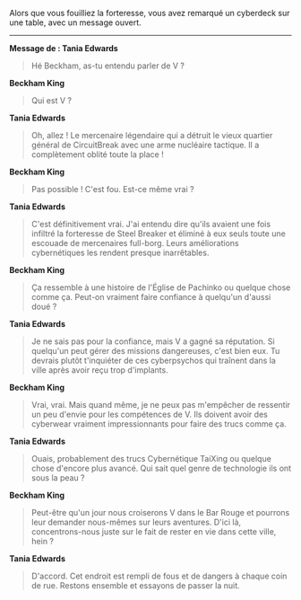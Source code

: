 Alors que vous fouilliez la forteresse, vous avez remarqué un cyberdeck sur une table, avec un message ouvert.

---

**Message de : Tania Edwards**

> Hé Beckham, as-tu entendu parler de V ?

**Beckham King**

> Qui est V ?

**Tania Edwards**

> Oh, allez ! Le mercenaire légendaire qui a détruit le vieux quartier général de CircuitBreak avec une arme nucléaire tactique. Il a complètement oblité toute la place !

**Beckham King**

> Pas possible ! C'est fou. Est-ce même vrai ?

**Tania Edwards**

> C'est définitivement vrai. J'ai entendu dire qu'ils avaient une fois infiltré la forteresse de Steel Breaker et éliminé à eux seuls toute une escouade de mercenaires full-borg. Leurs améliorations cybernétiques les rendent presque inarrêtables.

**Beckham King**

> Ça ressemble à une histoire de l'Église de Pachinko ou quelque chose comme ça. Peut-on vraiment faire confiance à quelqu'un d'aussi doué ?

**Tania Edwards**

> Je ne sais pas pour la confiance, mais V a gagné sa réputation. Si quelqu'un peut gérer des missions dangereuses, c'est bien eux. Tu devrais plutôt t'inquiéter de ces cyberpsychos qui traînent dans la ville après avoir reçu trop d'implants.

**Beckham King**

> Vrai, vrai. Mais quand même, je ne peux pas m'empêcher de ressentir un peu d'envie pour les compétences de V. Ils doivent avoir des cyberwear vraiment impressionnants pour faire des trucs comme ça.

**Tania Edwards**

> Ouais, probablement des trucs Cybernétique TaiXing ou quelque chose d'encore plus avancé. Qui sait quel genre de technologie ils ont sous la peau ?

**Beckham King**

> Peut-être qu'un jour nous croiserons V dans le Bar Rouge et pourrons leur demander nous-mêmes sur leurs aventures. D'ici là, concentrons-nous juste sur le fait de rester en vie dans cette ville, hein ?

**Tania Edwards**

> D'accord. Cet endroit est rempli de fous et de dangers à chaque coin de rue. Restons ensemble et essayons de passer la nuit.

